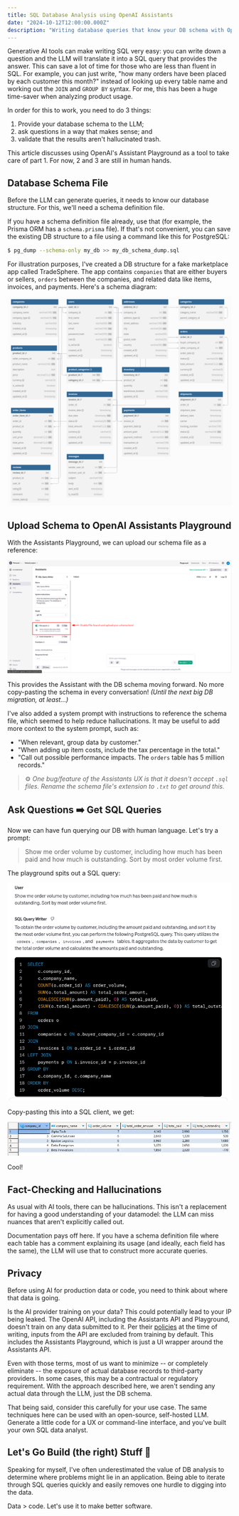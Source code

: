 ```yaml
---
title: SQL Database Analysis using OpenAI Assistants
date: "2024-10-12T12:00:00.000Z"
description: "Writing database queries that know your DB schema with OpenAI's Assistants framework."
---
```


Generative AI tools can make writing SQL very easy: you can write down a question and the LLM will translate it into a SQL query that provides the answer. This can save a lot of time for those who are less than fluent in SQL. For example, you can just write, "how many orders have been placed by each customer this month?" instead of looking up every table name and working out the `JOIN` and `GROUP BY` syntax. For me, this has been a huge time-saver when analyzing product usage.

In order for this to work, you need to do 3 things:

1) Provide your database schema to the LLM;
2) ask questions in a way that makes sense; and
3) validate that the results aren't hallucinated trash.

This article discusses using OpenAI's Assistant Playground as a tool to take care of part 1. For now, 2 and 3 are still in human hands.


## Database Schema File

Before the LLM can generate queries, it needs to know our database structure. For this, we'll need a schema definition file.

If you have a schema definition file already, use that (for example, the Prisma ORM has a `schema.prisma` file). If that's not convenient, you can save the existing DB structure to a file using a command like this for PostgreSQL:

```sh
$ pg_dump --schema-only my_db >> my_db_schema_dump.sql
```

For illustration purposes, I've created a DB structure for a fake marketplace app called TradeSphere. The app contains `companies` that are either buyers or sellers, `orders` between the companies, and related data like items, invoices, and payments. Here's a schema diagram:

![TradeSphere Schema Diagram](./schema-diagram.png)


## Upload Schema to OpenAI Assistants Playground

With the Assistants Playground, we can upload our schema file as a reference:

![OpenAI Assistants File Search: Upload schema file](./openai-assistants-upload-schema-file.png)

This provides the Assistant with the DB schema moving forward. No more copy-pasting the schema in every conversation! *(Until the next big DB migration, at least...)*

I've also added a system prompt with instructions to reference the schema file, which seemed to help reduce hallucinations. It may be useful to add more context to the system prompt, such as:
- "When relevant, group data by customer."
- "When adding up item costs, include the tax percentage in the total."
- "Call out possible performance impacts. The `orders` table has 5 million records."

> ⚙️ *One bug/feature of the Assistants UX is that it doesn't accept `.sql` files. Rename the schema file's extension to `.txt` to get around this.*

## Ask Questions ➡️ Get SQL Queries

Now we can have fun querying our DB with human language. Let's try a prompt:

> Show me order volume by customer, including how much has been paid and how much is outstanding. Sort by most order volume first.

The playground spits out a SQL query:

![Assistants Playground Customer Volume Query](./playground-query-1.png)

Copy-pasting this into a SQL client, we get:

![Customer Volume Query Results](./playground-query-1-results.png)

Cool!


## Fact-Checking and Hallucinations

As usual with AI tools, there can be hallucinations. This isn't a replacement for having a good understanding of your datamodel: the LLM can miss nuances that aren't explicitly called out.

Documentation pays off here. If you have a schema definition file where each table has a comment explaining its usage (and ideally, each field has the same), the LLM will use that to construct more accurate queries.

## Privacy

Before using AI for production data or code, you need to think about where that data is going.

Is the AI provider training on your data? This could potentially lead to your IP being leaked. The OpenAI API, including the Assistants API and Playground, doesn't train on any data submitted to it. Per their [policies](https://openai.com/enterprise-privacy/) at the time of writing, inputs from the API are excluded from training by default. This includes the Assistants Playground, which is just a UI wrapper around the Assistants API.

Even with those terms, most of us want to minimize -- or completely eliminate -- the exposure of actual database records to third-party providers. In some cases, this may be a contractual or regulatory requirement. With the approach described here, we aren't sending any actual data through the LLM, just the DB schema.

That being said, consider this carefully for your use case. The same techniques here can be used with an open-source, self-hosted LLM. Generate a little code for a UX or command-line interface, and you've built your own SQL data analyst.

## Let's Go Build (the right) Stuff 🚀

Speaking for myself, I've often underestimated the value of DB analysis to determine where problems might lie in an application. Being able to iterate through SQL queries quickly and easily removes one hurdle to digging into the data.

Data > code. Let's use it to make better software.
